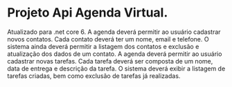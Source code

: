 #  Projeto Api Agenda Virtual.
Atualizado para .net core 6.
A agenda deverá permitir ao usuário cadastrar novos contatos. Cada contato deverá ter
um nome, email e telefone. O sistema ainda deverá permitir a listagem dos contatos e
exclusão e atualização dos dados de um contato.
A agenda deverá permitir ao usuário cadastrar novas tarefas. Cada tarefa deverá ser
composta de um nome, data de entrega e descrição da tarefa. O sistema deverá exibir a
listagem de tarefas criadas, bem como exclusão de tarefas já realizadas.





